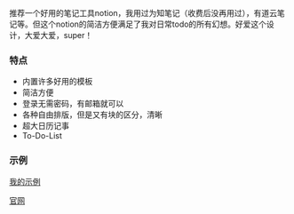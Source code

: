 推荐一个好用的笔记工具notion，我用过为知笔记（收费后没再用过），有道云笔记等。但这个notion的简洁方便满足了我对日常todo的所有幻想。好爱这个设计，大爱大爱，super！

### 特点
* 内置许多好用的模板
* 简洁方便
* 登录无需密码，有邮箱就可以
* 各种自由排版，但是又有块的区分，清晰
* 超大日历记事
* To-Do-List

### 示例
[我的示例](https://www.notion.so/susan007/998a29c4d77e445d9088c6b121ee53e3)

[官网](https://www.notion.so/)
